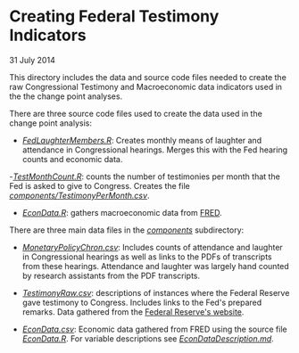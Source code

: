 # Creating Federal Testimony Indicators

31 July 2014

This directory includes the data and source code files needed to create the raw Congressional Testimony and Macroeconomic data indicators used in the the change point analyses.

There are three source code files used to create the data used in the change point analysis:

- *[FedLaughterMembers.R](FedLaughterMembers.R)*: Creates monthly means of laughter and attendance in Congressional hearings. Merges this with the Fed hearing counts and economic data.

-*[TestMonthCount.R](TestMonthCount.R)*: counts the number of testimonies per month that the Fed is asked to give to Congress. Creates the file *[components/TestimonyPerMonth.csv](components/TestimonyPerMonth.csv)*.

- *[EconData.R](EconData.R)*: gathers macroeconomic data from [FRED](http://research.stlouisfed.org/fred2/).

There are three main data files in the *[components](components/)* subdirectory:

- *[MonetaryPolicyChron.csv](components/MonetaryPolicyChron.csv)*: Includes counts of attendance and laughter in Congressional hearings as well as links to the PDFs of transcripts from these hearings. Attendance and laughter was largely hand counted by research assistants from the PDF transcripts.

- *[TestimonyRaw.csv](components/TestimonyRaw.csv)*: descriptions of instances where the Federal Reserve gave testimony to Congress. Includes links to the Fed's prepared remarks. Data gathered from the [Federal Reserve's website](http://www.federalreserve.gov/newsevents/default.htm).

- *[EconData.csv](components/EconData.csv)*: Economic data gathered from FRED using the source file *[EconData.R](EconData.R)*. For variable descriptions see *[EconDataDescription.md](components/EconDataDescription.md)*.
